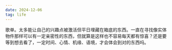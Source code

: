 ```yaml
---
date: 2024-12-06
tag: life
---
```

歌单。太多能让自己的兴趣点被激活但平日埋藏在箱底的东西。一直在寻找像实体物件那样可以有一定亲密性的东西，但就算是这样也不容易每天都有惊喜？还是要等到想去看了，一定时间、心情、机缘、语境，才会体会到对的东西吗。